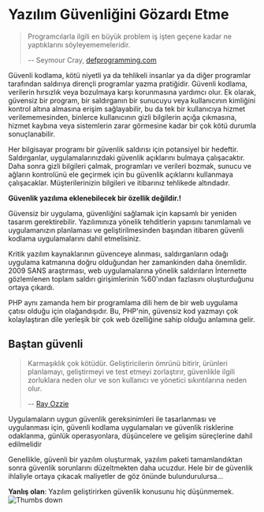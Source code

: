 # Yazılım Güvenliğini Gözardı Etme #

> Programcılarla ilgili en büyük problem iş işten geçene kadar ne yaptıklarını söyleyememeleridir.
>
> -- Seymour Cray, [defprogramming.com](http://www.defprogramming.com/q/6e61ae30a855/)

Güvenli kodlama, kötü niyetli ya da tehlikeli insanlar ya da diğer programlar tarafından saldırıya dirençli programlar yazma pratiğidir. Güvenli kodlama, verilerin hırsızlık veya bozulmaya karşı korunmasına yardımcı olur. Ek olarak, güvensiz bir program, bir saldırganın bir sunucuyu veya kullanıcının kimliğini kontrol altına almasına erişim sağlayabilir, bu da tek bir kullanıcıya hizmet verilememesinden, binlerce kullanıcının gizli bilgilerin açığa çıkmasına, hizmet kaybına veya sistemlerin zarar görmesine kadar bir çok kötü durumla sonuçlanabilir.

Her bilgisayar programı bir güvenlik saldırısı için potansiyel bir hedeftir. Saldırganlar, uygulamalarınızdaki güvenlik açıklarını bulmaya çalışacaktır. Daha sonra gizli bilgileri çalmak, programları ve verileri bozmak, sunucu ve ağların kontrolünü ele geçirmek için bu güvenlik açıklarını kullanmaya çalışacaklar. Müşterilerinizin bilgileri ve itibarınız tehlikede altındadır.

**Güvenlik yazılıma eklenebilecek bir özellik değildir.!**

Güvensiz bir uygulama, güvenliğini sağlamak için kapsamlı bir yeniden tasarım gerektirebilir. Yazılımınıza yönelik tehditlerin yapısını tanımlamalı ve uygulamanızın planlaması ve geliştirilmesinden başından itibaren güvenli kodlama uygulamalarını dahil etmelisiniz.

Kritik yazılım kaynaklarının güvenceye alınması, saldırganların odağı uygulama katmanına doğru olduğundan her zamankinden daha önemlidir. 2009 SANS araştırması, web uygulamalarına yönelik saldırıların İnternette gözlemlenen toplam saldırı girişimlerinin %60'ından fazlasını oluşturduğunu ortaya çıkardı.

PHP aynı zamanda hem bir programlama dili hem de bir web uygulama çatısı olduğu için olağandışıdır. Bu, PHP'nin, güvensiz kod yazmayı çok kolaylaştıran dile yerleşik bir çok web özelliğine sahip olduğu anlamına gelir.

## Baştan güvenli ##

> Karmaşıklık çok kötüdür. Geliştiricilerin ömrünü bitirir, ürünleri planlamayı, geliştirmeyi ve test etmeyi zorlaştırır, güvenlikle ilgili zorluklara neden olur ve son kullanıcı ve yönetici sıkıntılarına neden olur.
>
> -- [Ray Ozzie](www.azquotes.com/quote/585933)

Uygulamaların uygun güvenlik gereksinimleri ile tasarlanması ve uygulanması için, güvenli kodlama uygulamaları ve güvenlik risklerine odaklanma, günlük operasyonlara, düşüncelere ve gelişim süreçlerine dahil edilmelidir

Genellikle, güvenli bir yazılım oluşturmak, yazılım paketi tamamlandıktan sonra güvenlik sorunlarını düzeltmekten daha ucuzdur. Hele bir de güvenlik ihlaliyle ortaya çıkacak maliyetler de göz önünde bulundurulursa...

**Yanlış olan**: Yazılım geliştirirken güvenlik konusunu hiç düşünmemek. ![Thumbs down](/img/thumbs-down.png)
